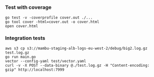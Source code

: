 #

### Test with coverage
```
go test -v -coverprofile cover.out ./...
go tool cover -html=cover.out -o cover.html
open cover.html
```

### Integration tests
```
aws s3 cp s3://mambu-staging-alb-logs-eu-west-2/debug/big2.log.gz test.log.gz
go run main.go
vector --config-yaml test/vector.yaml
curl -v -X POST --data-binary @./test.log.gz -H "Content-encoding: gzip" http://localhost:7999
```
